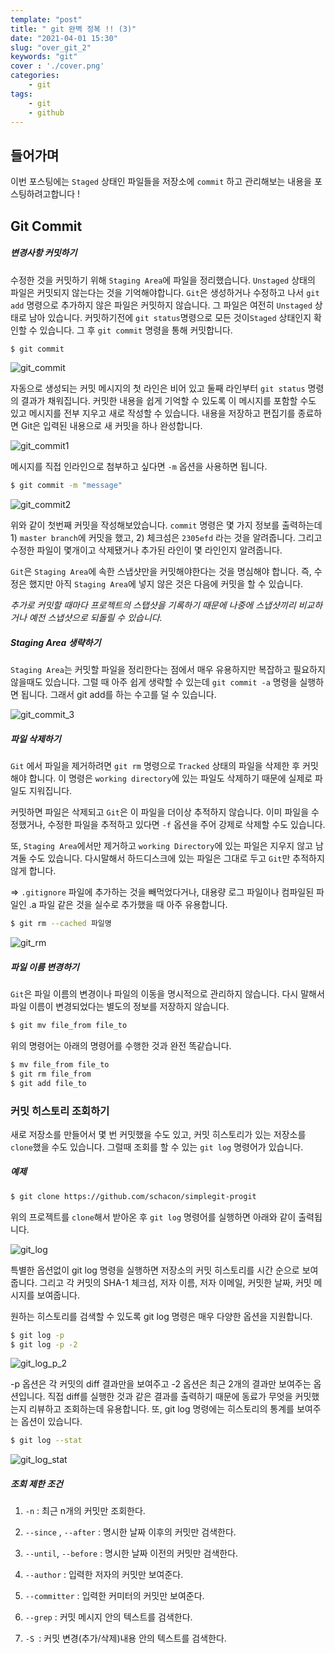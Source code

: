 ```yaml
---
template: "post"
title: " git 완벽 정복 !! (3)"
date: "2021-04-01 15:30"
slug: "over_git_2"
keywords: "git"
cover : './cover.png'
categories: 
    - git
tags:
    - git
    - github
---
```


## 들어가며

이번 포스팅에는 `Staged` 상태인 파일들을 저장소에 `commit` 하고 관리해보는 내용을 포스팅하려고합니다 !

## Git Commit

##### 변경사항 커밋하기
수정한 것을 커밋하기 위해 `Staging Area`에 파일을 정리했습니다. `Unstaged` 상태의 파일은 커밋되지 않는다는 것을 기억해야합니다. `Git`은 생성하거나 수정하고 나서 `git add` 명령으로 추가하지 않은 파일은 커밋하지 않습니다. 그 파일은 여전히 `Unstaged` 상태로 남아 있습니다. 커밋하기전에 `git status`명령으로 모든 것이`Staged` 상태인지 확인할 수 있습니다. 그 후 `git commit` 명령을 통해 커밋합니다.

```bash
$ git commit
```

![git_commit](./git_commit.png)

자동으로 생성되는 커밋 메시지의 첫 라인은 비어 있고 둘째 라인부터 `git status` 명령의 결과가 채워집니다. 커밋한 내용을 쉽게 기억할 수 있도록 이 메시지를 포함할 수도 있고 메시지를 전부 지우고 새로 작성할 수 있습니다. 내용을 저장하고 편집기를 종료하면 Git은 입력된 내용으로 새 커밋을 하나 완성합니다.

![git_commit1](./git_commit_1.png)

메시지를 직접 인라인으로 첨부하고 싶다면 `-m` 옵션을 사용하면 됩니다.

```bash
$ git commit -m "message"
```


![git_commit2](./git_commit_2.png)

위와 같이 첫번째 커밋을 작성해보았습니다. `commit` 명령은 몇 가지 정보를 출력하는데 1) `master branch`에 커밋을 했고, 2) 체크섬은 `2305efd` 라는 것을 알려줍니다. 그리고 수정한 파일이 몇개이고 삭제됐거나 추가된 라인이 몇 라인인지 알려줍니다.

`Git`은 `Staging Area`에 속한 스냅샷만을 커밋해야한다는 것을 명심해야 합니다. 즉, 수정은 했지만 아직 `Staging Area`에 넣지 않은 것은 다음에 커밋을 할 수 있습니다.

*추가로 커밋할 때마다 프로젝트의 스탭샷을 기록하기 때문에 나중에 스냅샷끼리 비교하거나 예전 스냅샷으로 되돌릴 수 있습니다.*


##### Staging Area 생략하기
`Staging Area`는 커밋할 파일을 정리한다는 점에서 매우 유용하지만 복잡하고 필요하지 않을때도 있습니다. 그럴 때 아주 쉽게 생략할 수 있는데 `git commit -a` 명령을 실행하면 됩니다. 그래서 git add를 하는 수고를 덜 수 있습니다.


![git_commit_3](./git_commit_3.png)


##### 파일 삭제하기
`Git` 에서 파일을 제거하려면 `git rm` 명령으로 `Tracked` 상태의 파일을 삭제한 후 커밋해야 합니다. 이 명령은 `working directory`에 있는 파일도 삭제하기 때문에 실제로 파일도 지워집니다.

커밋하면 파일은 삭제되고 `Git`은 이 파일을 더이상 추적하지 않습니다. 이미 파일을 수정했거나, 수정한 파일을 추적하고 있다면 `-f` 옵션을 주어 강제로 삭제할 수도 있습니다.

또, `Staging Area`에서만 제거하고 `working Directory`에 있는 파일은 지우지 않고 남겨둘 수도 있습니다. 다시말해서 하드디스크에 있는 파일은 그대로 두고 `Git`만 추적하지 않게 합니다. 

=> `.gitignore` 파일에 추가하는 것을 빼먹었다거나, 대용량 로그 파일이나 컴파일된 파일인 .a 파일 같은 것을 실수로 추가했을 때 아주 유용합니다.


```bash
$ git rm --cached 파일명
```

![git_rm](./git_rm.png)



##### 파일 이름 변경하기
`Git`은 파일 이름의 변경이나 파일의 이동을 명시적으로 관리하지 않습니다. 다시 말해서 파일 이름이 변경되었다는 별도의 정보를 저장하지 않습니다.

```bash
$ git mv file_from file_to
```

위의 명령어는 아래의 명령어를 수행한 것과 완전 똑같습니다.

```bash
$ mv file_from file_to
$ git rm file_from
$ git add file_to
```

### 커밋 히스토리 조회하기

새로 저장소를 만들어서 몇 번 커밋했을 수도 있고, 커밋 히스토리가 있는 저장소를 `clone`했을 수도 있습니다. 그럴때 조회를 할 수 있는 `git log` 명령어가 있습니다.


##### 예제
```bash
$ git clone https://github.com/schacon/simplegit-progit
```

위의 프로젝트를 `clone`해서 받아온 후 `git log` 명령어를 실행하면 아래와 같이 출력됩니다.


![git_log](./git_log.png)

특별한 옵션없이 git log 명령을 실행하면 저장소의 커밋 히스토리를 시간 순으로 보여줍니다. 그리고 각 커밋의 SHA-1 체크섬, 저자 이름, 저자 이메일, 커밋한 날짜, 커밋 메시지를 보여줍니다.

원하는 히스토리를 검색할 수 있도록 git log 명령은 매우 다양한 옵션을 지원합니다. 

```bash
$ git log -p
$ git log -p -2
```


![git_log_p_2](./git_log_p_2.png)

-p 옵션은 각 커밋의 diff 결과만을 보여주고 -2 옵션은 최근 2개의 결과만 보여주는 옵션입니다. 직접 diff를 실행한 것과 같은 결과를 출력하기 때문에 동료가 무엇을 커밋했는지 리뷰하고 조회하는데 유용합니다. 또, git log 명령에는 히스토리의 통계를 보여주는 옵션이 있습니다.

```bash
$ git log --stat
```

![git_log_stat](./git_log_stat.png)

##### 조회 제한 조건

1. `-n` : 최근 n개의 커밋만 조회한다.

2. `--since` , `--after` : 명시한 날짜 이후의 커밋만 검색한다.

3. `--until`, `--before` : 명시한 날짜 이전의 커밋만 검색한다.

4. `--author` : 입력한 저자의 커밋만 보여준다.

5. `--committer` : 입력한 커미터의 커밋만 보여준다.

6. `--grep` : 커밋 메시지 안의 텍스트를 검색한다.

7. `-S `: 커밋 변경(추가/삭제)내용 안의 텍스트를 검색한다.